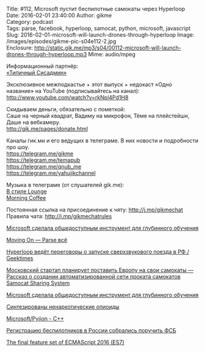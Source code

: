 Title: #112, Microsoft пустит беспилотные самокаты через Hyperloop
Date: 2016-02-01 23:40:00
Author: gikme  
Category: podcast  
Tags: parse, facebook, hyperloop, samocat, python, microsoft, javascript
Slug: 2016-02-01-microsoft-will-launch-drones-through-hyperloop
Image: /images/episodes/gikme-pic-s04e112-2.jpg  
Enclosure: http://static.gik.me/mp3/s04/00112-microsoft-will-launch-drones-through-hyperloop.mp3
Mime: audio/mpeg


Информационный партнёр:  
[«Типичный Сисадмин»](https://vk.com/sysodmins)

Эксклюзивное межподкастье + этот выпуск + недокаст «Одно название» на YouTube (подписывайтесь на канал):  
<http://www.youtube.com/watch?v=rkNpl4Pd1H8>

Скидываем деньги, обязательно с пометкой:  
Саше на черный квадрат, Вадиму на микрофон, Тёме на плейстейшн, Даше на вебкамеру.  
<http://gik.me/pages/donate.html>

Каналы гик.ми и его ведущих в телеграме. В них новости и подробности про шоу.  
<https://telegram.me/gikme>  
<https://telegram.me/temapub>  
<https://telegram.me/qnub_me>  
<https://telegram.me/yahujikchannel>

Музыка в телеграме (от слушателей gik.me):  
[В стиле Lounge](https://telegram.me/in_lounge)  
[Morning Coffee](https://telegram.me/morningcoffeeproject)

Постоянная ссылка на присоединение к чяту: <http://j.mp/gikmechat>  
Правила чата: <http://j.mp/gikmechatrules>

[Microsoft сделала общедоступным инструмент для глубинного обучения](http://tproger.ru/news/microsoft-releases-cntk-its-open-source-deep-learning-toolkit-on-github/)

[Moving On — Parse всё](http://blog.parse.com/announcements/moving-on/)

[Hyperloop ведёт переговоры о запуске сверхзвукового поезда в РФ / Geektimes](https://geektimes.ru/post/269666/)

[Московский стартап планирует поставить Европу на свои самокаты — Рассказ о создании автоматизированной сети проката самокатов Samocat Sharing System](https://vc.ru/p/samocat-share?from=rss)

[Microsoft сделала общедоступным инструмент для глубинного обучения](http://tproger.ru/news/microsoft-releases-cntk-its-open-source-deep-learning-toolkit-on-github/)

[Синтезированы ненаркотические опиоиды](https://nplus1.ru/news/2016/01/29/opioid)

[Microsoft/Pyjion - C++](https://github.com/Microsoft/Pyjion)

[Регистрацию беспилотников в России собрались поручить ФСБ](https://tjournal.ru/c/21707-registraciu-bespilotnikov-v-rossii-sobralis-poruchit-fsb?from=rss)

[The final feature set of ECMAScript 2016 (ES7)](http://www.2ality.com/2016/01/ecmascript-2016.html?m=1)
